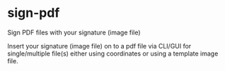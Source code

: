 # sign-pdf
Sign PDF files with your signature (image file)

Insert your signature (image file) on to a pdf file via CLI/GUI for single/multiple file(s) either using coordinates or using a template image file.
